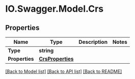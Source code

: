 # IO.Swagger.Model.Crs
## Properties

Name | Type | Description | Notes
------------ | ------------- | ------------- | -------------
**Type** | **string** |  | 
**Properties** | [**CrsProperties**](CrsProperties.md) |  | 

[[Back to Model list]](../README.md#documentation-for-models) [[Back to API list]](../README.md#documentation-for-api-endpoints) [[Back to README]](../README.md)

